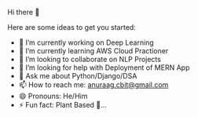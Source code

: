 Hi there 👋

Here are some ideas to get you started:

- 🔭 I’m currently working on Deep Learning
- 🌱 I’m currently learning AWS Cloud Practioner
- 👯 I’m looking to collaborate on NLP Projects
- 🤔 I’m looking for help with Deployment of MERN App
- 💬 Ask me about Python/Django/DSA
- 📫 How to reach me: anuraag.cbit@gmail.com
- 😄 Pronouns: He/Him
- ⚡ Fun fact: Plant Based 🌱...

